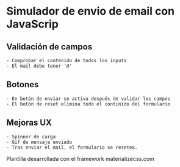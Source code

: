 # Simulador de envio de email con JavaScrip

## Validación de campos
    - Comprobar el contenido de todos los inputs
    - El mail debe tener '@'
    
## Botones
    - En botón de enviar se activa después de validar los campos
    - El botón de reset elimina todo el continido del formulario
    
## Mejoras UX
    - Spinner de carga
    - Gif de mensaje enviado
    - Tras enviar el mail, el formulario se resetea.
 
Plantilla desarrollada con el framework materializecss.com
